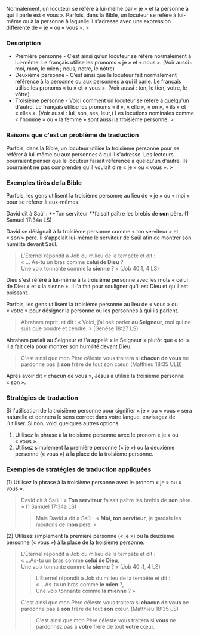 Normalement, un locuteur se réfère à lui-même par « je » et la personne à qui il parle est « vous ». Parfois, dans la Bible, un locuteur se réfère à lui-même ou à la personne à laquelle il s'adresse avec une expression différente de « je » ou « vous ». >

### Description

*   Première personne - C’est ainsi qu’un locuteur se réfère normalement à lui-même. Le français utilise les pronoms « je » et « nous ». (Voir aussi : moi, mon, le mien ; nous, notre, le nôtre)
*   Deuxième personne - C’est ainsi que le locuteur fait normalement référence à la personne ou aux personnes à qui il parle. Le français utilise les pronoms « tu » et « vous ». (Voir aussi : ton, le tien, votre, le vôtre)
*   Troisième personne - Voici comment un locuteur se réfère à quelqu'un d'autre. Le français utilise les pronoms « il », « elle », « on », « ils » et « elles ». (Voir aussi : lui, son, ses, leur,) Les locutions nominales comme « l'homme » ou « la femme » sont aussi la troisième personne. >

### Raisons que c'est un problème de traduction

Parfois, dans la Bible, un locuteur utilise la troisième personne pour se référer à lui-même ou aux personnes à qui il s'adresse. Les lecteurs pourraient penser que le locuteur faisait référence à quelqu'un d'autre. Ils pourraient ne pas comprendre qu'il voulait dire « je » ou « vous ». >

### Exemples tirés de la Bible

Parfois, les gens utilisent la troisième personne au lieu de « je » ou « moi » pour se référer à eux-mêmes.

David dit à Saül : **Ton serviteur **faisait paître les brebis de **son** père. (1 Samuel 17:34a LS)

David se désignait à la troisième personne comme « ton serviteur » et « son » père. Il s'appelait lui-même le serviteur de Saül afin de montrer son humilité devant Saül.

> L’Éternel répondit à Job du milieu de la tempête et dit :  
> « … As-tu un bras comme **celui de Dieu** ?  
> Une voix tonnante comme la **sienne** ? » (Job 40:1, 4 LS)

Dieu s'est référé à lui-même à la troisième personne avec les mots « celui de Dieu » et « la sienne ». Il l'a fait pour souligner qu'il est Dieu et qu'il est puissant.

Parfois, les gens utilisent la troisième personne au lieu de « vous » ou « votre » pour désigner la personne ou les personnes à qui ils parlent.

> Abraham reprit, et dit : « Voici, j’ai osé parler **au Seigneur**, moi qui ne suis que poudre et cendre. » (Genèse 18:27 LS)

Abraham parlait au Seigneur et l'a appelé « le Seigneur » plutôt que « toi ». Il a fait cela pour montrer son humilité devant Dieu.

> C'est ainsi que mon Père céleste vous traitera si **chacun de vous** ne pardonne pas à **son** frère de tout son cœur. (Matthieu 18:35 ULB)

Après avoir dit « chacun de vous », Jésus a utilisé la troisième personne « son ».

### Stratégies de traduction

Si l'utilisation de la troisième personne pour signifier « je » ou « vous » sera naturelle et donnera le sens correct dans votre langue, envisagez de l’utiliser. Si non, voici quelques autres options.

1.  Utilisez la phrase à la troisième personne avec le pronom « je » ou « vous ».
2.  Utilisez simplement la première personne (« je ») ou la deuxième personne (« vous ») à la place de la troisième personne.

### Exemples de stratégies de traduction appliquées

(1) Utilisez la phrase à la troisième personne avec le pronom « je » ou « vous ».

> David dit à Saül : « **Ton serviteur** faisait paître les brebis de **son** père. » (1 Samuel 17:34a LS)
> 
> > Mais David a dit à Saül : « **Moi, ton serviteur**, je gardais les moutons de **mon** père. »

(2) Utilisez simplement la première personne (« je ») ou la deuxième personne (« vous ») à la place de la troisième personne.

> L’Éternel répondit à Job du milieu de la tempête et dit :  
> « …As-tu un bras comme **celui de Dieu**,  
> Une voix tonnante comme la **sienne** ? » (Job 40 :1, 4 LS)
> 
> > L'Éternel répondit à Job du milieu de la tempête et dit :  
> > « …As-tu un bras comme **le mien** ?,  
> > Une voix tonnante comme **la mienne** ? »
> 
> C'est ainsi que mon Père céleste vous traitera si **chacun de vous** ne pardonne pas à **son** frère de tout **son** cœur. (Matthieu 18:35 LS)
> 
> > C'est ainsi que mon Père céleste vous traitera si **vous** ne pardonnez pas à **votre** frère de tout **votre** cœur.